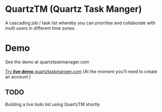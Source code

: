 # QuartzTM (Quartz Task Manger)
A cascading job / task list whereby you can prioritise and collaborate with multi users in different time zones.

# Demo
See the demo at quartztaskmanager.com

[Try **live demo** quartztaskmanger.com](http://quartztaskmanager.com/) (At the moment you'll need to create an account.)

## TODO

Building a live todo list using QuartzTM shortly 
